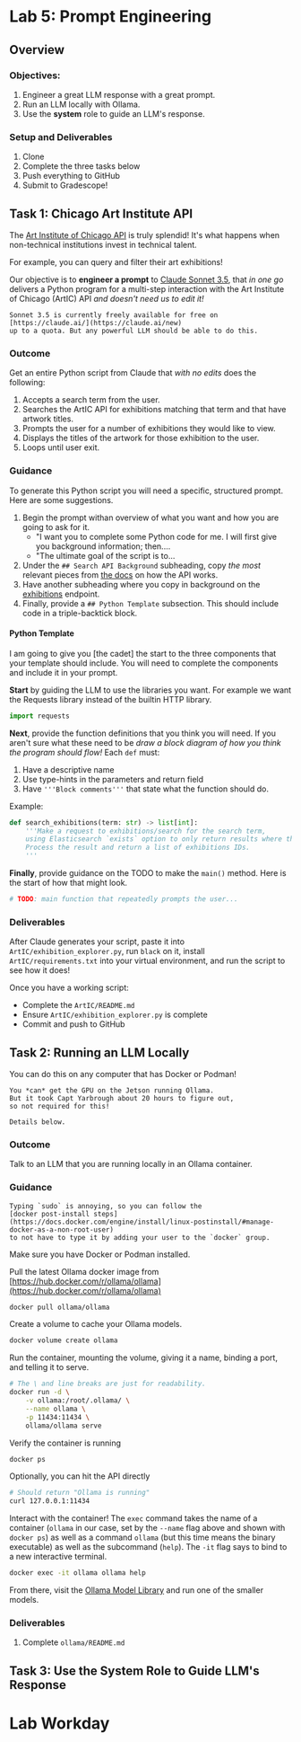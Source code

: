 # Lab 5: Prompt Engineering

## Overview

### Objectives:

1. Engineer a great LLM response with a great prompt.
2. Run an LLM locally with Ollama.
3. Use the **system** role to guide an LLM's response.

### Setup and Deliverables

1. Clone
2. Complete the three tasks below
3. Push everything to GitHub
4. Submit to Gradescope!

## Task 1: Chicago Art Institute API

The [Art Institute of Chicago API](https://api.artic.edu/docs/) is truly splendid!
It's what happens when non-technical institutions invest in technical talent.

For example, you can query and filter their art exhibitions!

Our objective is to **engineer a prompt** to [Claude Sonnet 3.5](https://www.anthropic.com/news/claude-3-5-sonnet),
that *in one go* delivers a Python program for a
multi-step interaction with the Art Institute of Chicago (ArtIC) API *and doesn't need us to edit it!*

```{note}
Sonnet 3.5 is currently freely available for free on [https://claude.ai/](https://claude.ai/new)
up to a quota. But any powerful LLM should be able to do this.
```

### Outcome

Get an entire Python script from Claude that *with no edits* does the following:

1. Accepts a search term from the user.
2. Searches the ArtIC API for exhibitions matching that term and that have artwork titles.
3. Prompts the user for a number of exhibitions they would like to view.
4. Displays the titles of the artwork for those exhibition to the user.
5. Loops until user exit.

### Guidance

To generate this Python script you will need a specific, structured prompt.
Here are some suggestions.

1. Begin the prompt withan overview of what you want and how you are going to ask for it.
    - "I want you to complete some Python code for me. I will first give you background information; then....
    - "The ultimate goal of the script is to...
2. Under the `## Search API Background` subheading, copy *the most* relevant pieces from
    [the docs](https://api.artic.edu/docs/#quick-start) on how the API works.
3. Have another subheading where you copy in background on the [exhibitions](https://api.artic.edu/docs/#exhibitions) endpoint.
4. Finally, provide a `## Python Template` subsection. This should include code in a triple-backtick block.

#### Python Template

I am going to give you [the cadet] the start to the three components that your template should include.
You will need to complete the components and include it in your prompt.

**Start** by guiding the LLM to use the libraries you want.
For example we want the Requests library instead of the builtin HTTP library.

```python
import requests
```

**Next**, provide the function definitions that you think you will need.
If you aren't sure what these need to be *draw a block diagram of how you think the program should flow!*
Each `def` must:

1. Have a descriptive name
2. Use type-hints in the parameters and return field
3. Have `'''Block comments'''` that state what the function should do.

Example:

```python
def search_exhibitions(term: str) -> list[int]:
    '''Make a request to exhibitions/search for the search term,
    using Elasticsearch `exists` option to only return results where the `artwork_titles` field is not empty
    Process the result and return a list of exhibitions IDs.
    '''
```

**Finally**, provide guidance on the TODO to make the `main()` method.
Here is the start of how that might look.

```python
# TODO: main function that repeatedly prompts the user...
```

### Deliverables

After Claude generates your script, paste it into `ArtIC/exhibition_explorer.py`,
run `black` on it, install `ArtIC/requirements.txt` into your virtual environment,
and run the script to see how it does!

Once you have a working script:

- Complete the `ArtIC/README.md`
- Ensure `ArtIC/exhibition_explorer.py` is complete
- Commit and push to GitHub

## Task 2: Running an LLM Locally

You can do this on any computer that has Docker or Podman!

```{warning}
You *can* get the GPU on the Jetson running Ollama.
But it took Capt Yarbrough about 20 hours to figure out,
so not required for this!

Details below.
```

### Outcome

Talk to an LLM that you are running locally in an Ollama container.

### Guidance

```{tip}
Typing `sudo` is annoying, so you can follow the
[docker post-install steps](https://docs.docker.com/engine/install/linux-postinstall/#manage-docker-as-a-non-root-user)
to not have to type it by adding your user to the `docker` group.
```

Make sure you have Docker or Podman installed.

Pull the latest Ollama docker image from [https://hub.docker.com/r/ollama/ollama](https://hub.docker.com/r/ollama/ollama)

```bash
docker pull ollama/ollama
```

Create a volume to cache your Ollama models.

```bash
docker volume create ollama
```

Run the container, mounting the volume, giving it a name, binding a port,
and telling it to serve.

```bash
# The \ and line breaks are just for readability.
docker run -d \
    -v ollama:/root/.ollama/ \
    --name ollama \
    -p 11434:11434 \
    ollama/ollama serve
```

Verify the container is running

```bash
docker ps
```

Optionally, you can hit the API directly

```bash
# Should return "Ollama is running"
curl 127.0.0.1:11434
```

Interact with the container!
The `exec` command takes the name of a container
(`ollama` in our case, set by the `--name` flag above and shown with `docker ps`)
as well as a command `ollama` (but this time means the binary executable)
as well as the subcommand (`help`).
The `-it` flag says to bind to a new interactive terminal.

```bash
docker exec -it ollama ollama help
```

From there, visit the [Ollama Model Library](https://ollama.com/search)
and run one of the smaller models.

### Deliverables

1. Complete `ollama/README.md`

## Task 3: Use the System Role to Guide LLM's Response

# Lab Workday
